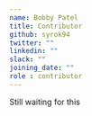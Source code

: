 ```yaml
---
name: Bobby Patel
title: Contributor
github: syrok94
twitter: ""
linkedin: ""
slack: ""
joining_date: ""
role : contributor
---
```


Still waiting for this
